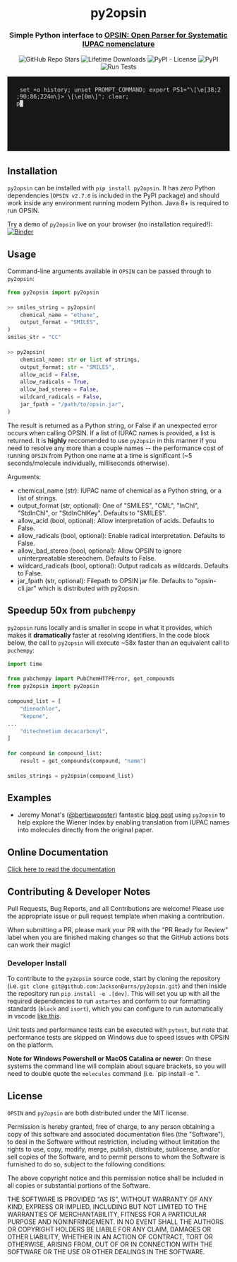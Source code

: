 <h1 align="center">py2opsin</h1> 
<h3 align="center">Simple Python interface to <a href="https://github.com/dan2097/opsin">OPSIN: Open Parser for Systematic IUPAC nomenclature</a></h3>

<p align="center">
  <img alt="GitHub Repo Stars" src="https://img.shields.io/github/stars/JacksonBurns/py2opsin?style=social">
  <img alt="Lifetime Downloads" src="https://static.pepy.tech/personalized-badge/py2opsin?period=total&units=none&left_color=grey&right_color=red&left_text=Lifetime%20Downloads">
  <img alt="PyPI - License" src="https://img.shields.io/github/license/JacksonBurns/py2opsin">
  <img alt="PyPI" src="https://img.shields.io/pypi/v/py2opsin">
  <img alt="Run Tests" src="https://github.com/JacksonBurns/py2opsin/actions/workflows/run_tests.yml/badge.svg?branch=main&event=schedule">
</p>

<p align="center">  
  <img alt="py2opsin demo" src="https://github.com/JacksonBurns/py2opsin/blob/main/py2opsin_demo.gif">
</p> 

## Installation
`py2opsin` can be installed with `pip install py2opsin`. It has _zero_ Python dependencies (`OPSIN v2.7.0` is included in the PyPI package) and should work inside any environment running modern Python. Java 8+ is required to run OPSIN.

Try a demo of `py2opsin` live on your browser (no installation required!): [![Binder](https://mybinder.org/badge_logo.svg)](https://mybinder.org/v2/gh/JacksonBurns/py2opsin/HEAD?labpath=examples%2Fpy2opsin_example.ipynb)

## Usage
Command-line arguments available in `OPSIN` can be passed through to `py2opsin`:

```python
from py2opsin import py2opsin

>> smiles_string = py2opsin(
    chemical_name = "ethane",
    output_format = "SMILES",
)
smiles_str = "CC"

>> py2opsin(
    chemical_name: str or list of strings,
    output_format: str = "SMILES",
    allow_acid = False,
    allow_radicals = True,
    allow_bad_stereo = False,
    wildcard_radicals = False,
    jar_fpath = "/path/to/opsin.jar",
)
```

The result is returned as a Python string, or False if an unexpected error occurs when calling OPSIN. If a list of IUPAC names is provided, a list is returned. It is __highly__ reccomended to use `py2opsin` in this manner if you need to resolve any more than a couple names -- the performance cost of running `OPSIN` from Python one name at a time is significant (~5 seconds/molecule individually, milliseconds otherwise).

Arguments:
 - chemical_name (str): IUPAC name of chemical as a Python string, or a list of strings.
 - output_format (str, optional): One of "SMILES", "CML", "InChI", "StdInChI", or "StdInChIKey". Defaults to "SMILES".
 - allow_acid (bool, optional): Allow interpretation of acids. Defaults to False.
 - allow_radicals (bool, optional): Enable radical interpretation. Defaults to False.
 - allow_bad_stereo (bool, optional): Allow OPSIN to ignore uninterpreatable stereochem. Defaults to False.
 - wildcard_radicals (bool, optional): Output radicals as wildcards. Defaults to False.
 - jar_fpath (str, optional): Filepath to OPSIN jar file. Defaults to "opsin-cli.jar" which is distributed with py2opsin.


## Speedup 50x from `pubchempy`
`py2opsin` runs locally and is smaller in scope in what it provides, which makes it __dramatically__ faster at resolving identifiers. In the code block below, the call to `py2opsin` will execute ~58x faster than an equivalent call to `puchempy`:
```python
import time

from pubchempy import PubChemHTTPError, get_compounds
from py2opsin import py2opsin

compound_list = [
    "dienochlor",
    "kepone",
...
    "ditechnetium decacarbonyl",
]

for compound in compound_list:
    result = get_compounds(compound, "name")

smiles_strings = py2opsin(compound_list)
```


## Examples
 - Jeremy Monat's ([@bertiewooster](https://github.com/bertiewooster)) fantastic [blog post](https://bertiewooster.github.io/2023/03/10/Revisiting-a-Classic-Cheminformatics-Paper-The-Wiener-Index.html) using `py2opsin` to help explore the Wiener Index by enabling translation from IUPAC names into molecules directly from the original paper.

## Online Documentation
[Click here to read the documentation](https://JacksonBurns.github.io/py2opsin/)

## Contributing & Developer Notes
Pull Requests, Bug Reports, and all Contributions are welcome! Please use the appropriate issue or pull request template when making a contribution.

When submitting a PR, please mark your PR with the "PR Ready for Review" label when you are finished making changes so that the GitHub actions bots can work their magic!

### Developer Install

To contribute to the `py2opsin` source code, start by cloning the repository (i.e. `git clone git@github.com:JacksonBurns/py2opsin.git`) and then inside the repository run `pip install -e .[dev]`. This will set you up with all the required dependencies to run `astartes` and conform to our formatting standards (`black` and `isort`), which you can configure to run automatically in vscode [like this](https://marcobelo.medium.com/setting-up-python-black-on-visual-studio-code-5318eba4cd00#:~:text=Go%20to%20settings%20in%20your,%E2%80%9D%20and%20select%20%E2%80%9Cblack%E2%80%9D.).

Unit tests and performance tests can be executed with `pytest`, but note that performance tests are skipped on Windows due to speed issues with OPSIN on the platform.

__Note for Windows Powershell or MacOS Catalina or newer__: On these systems the command line will complain about square brackets, so you will need to double quote the `molecules` command (i.e. `pip install -e ".

## License
`OPSIN` and `py2opsin` are both distributed under the MIT license.

Permission is hereby granted, free of charge, to any person obtaining a copy
of this software and associated documentation files (the "Software"), to deal
in the Software without restriction, including without limitation the rights
to use, copy, modify, merge, publish, distribute, sublicense, and/or sell
copies of the Software, and to permit persons to whom the Software is
furnished to do so, subject to the following conditions:

The above copyright notice and this permission notice shall be included in all
copies or substantial portions of the Software.

THE SOFTWARE IS PROVIDED "AS IS", WITHOUT WARRANTY OF ANY KIND, EXPRESS OR
IMPLIED, INCLUDING BUT NOT LIMITED TO THE WARRANTIES OF MERCHANTABILITY,
FITNESS FOR A PARTICULAR PURPOSE AND NONINFRINGEMENT. IN NO EVENT SHALL THE
AUTHORS OR COPYRIGHT HOLDERS BE LIABLE FOR ANY CLAIM, DAMAGES OR OTHER
LIABILITY, WHETHER IN AN ACTION OF CONTRACT, TORT OR OTHERWISE, ARISING FROM,
OUT OF OR IN CONNECTION WITH THE SOFTWARE OR THE USE OR OTHER DEALINGS IN THE
SOFTWARE.
